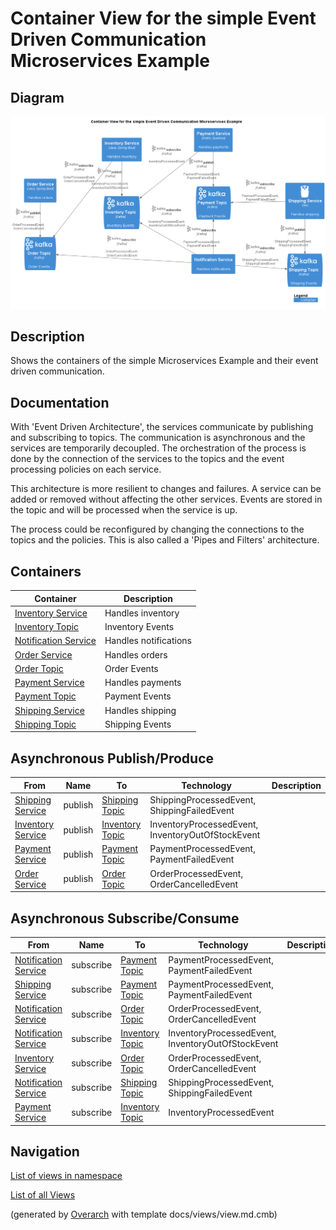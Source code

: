 # Container View for the simple Event Driven Communication Microservices Example

## Diagram
![Container View for the simple Event Driven Communication Microservices Example](../../../../software-development/architecture/example/microservices/simple-eventdriven-container-view.png)

## Description
Shows the containers of the simple Microservices Example and their event driven communication.

## Documentation
With 'Event Driven Architecture', the services communicate by publishing and subscribing to topics.
The communication is asynchronous and the services are temporarily decoupled.
The orchestration of the process is done by the connection of the services to the topics
and the event processing policies on each service.
         
This architecture is more resilient to changes and failures.
A service can be added or removed without affecting the other services.
Events are stored in the topic and will be processed when the service is up.

The process could be reconfigured by changing the connections to the topics and the policies.
This is also called a 'Pipes and Filters' architecture.

## Containers
| Container | Description |
|---|---|
| [Inventory Service](../../../../software-development/architecture/example/microservices/inventory-service.md)| Handles inventory |
| [Inventory Topic](../../../../software-development/architecture/example/microservices/inventory-topic.md)| Inventory Events |
| [Notification Service](../../../../software-development/architecture/example/microservices/notification-service.md)| Handles notifications |
| [Order Service](../../../../software-development/architecture/example/microservices/order-service.md)| Handles orders |
| [Order Topic](../../../../software-development/architecture/example/microservices/order-topic.md)| Order Events |
| [Payment Service](../../../../software-development/architecture/example/microservices/payment-service.md)| Handles payments |
| [Payment Topic](../../../../software-development/architecture/example/microservices/payment-topic.md)| Payment Events |
| [Shipping Service](../../../../software-development/architecture/example/microservices/shipping-service.md)| Handles shipping |
| [Shipping Topic](../../../../software-development/architecture/example/microservices/shipping-topic.md)| Shipping Events |

## Asynchronous Publish/Produce
| From | Name | To | Technology | Description |
|---|---|---|---|---|
| [Shipping Service](../../../../software-development/architecture/example/microservices/shipping-service.md) | publish | [Shipping Topic](../../../../software-development/architecture/example/microservices/shipping-topic.md) | ShippingProcessedEvent, ShippingFailedEvent |
| [Inventory Service](../../../../software-development/architecture/example/microservices/inventory-service.md) | publish | [Inventory Topic](../../../../software-development/architecture/example/microservices/inventory-topic.md) | InventoryProcessedEvent, InventoryOutOfStockEvent |
| [Payment Service](../../../../software-development/architecture/example/microservices/payment-service.md) | publish | [Payment Topic](../../../../software-development/architecture/example/microservices/payment-topic.md) | PaymentProcessedEvent, PaymentFailedEvent |
| [Order Service](../../../../software-development/architecture/example/microservices/order-service.md) | publish | [Order Topic](../../../../software-development/architecture/example/microservices/order-topic.md) | OrderProcessedEvent, OrderCancelledEvent |

## Asynchronous Subscribe/Consume
| From | Name | To | Technology | Description |
|---|---|---|---|---|
| [Notification Service](../../../../software-development/architecture/example/microservices/notification-service.md) | subscribe | [Payment Topic](../../../../software-development/architecture/example/microservices/payment-topic.md) | PaymentProcessedEvent, PaymentFailedEvent |
| [Shipping Service](../../../../software-development/architecture/example/microservices/shipping-service.md) | subscribe | [Payment Topic](../../../../software-development/architecture/example/microservices/payment-topic.md) | PaymentProcessedEvent, PaymentFailedEvent |
| [Notification Service](../../../../software-development/architecture/example/microservices/notification-service.md) | subscribe | [Order Topic](../../../../software-development/architecture/example/microservices/order-topic.md) | OrderProcessedEvent, OrderCancelledEvent |
| [Notification Service](../../../../software-development/architecture/example/microservices/notification-service.md) | subscribe | [Inventory Topic](../../../../software-development/architecture/example/microservices/inventory-topic.md) | InventoryProcessedEvent, InventoryOutOfStockEvent |
| [Inventory Service](../../../../software-development/architecture/example/microservices/inventory-service.md) | subscribe | [Order Topic](../../../../software-development/architecture/example/microservices/order-topic.md) | OrderProcessedEvent, OrderCancelledEvent |
| [Notification Service](../../../../software-development/architecture/example/microservices/notification-service.md) | subscribe | [Shipping Topic](../../../../software-development/architecture/example/microservices/shipping-topic.md) | ShippingProcessedEvent, ShippingFailedEvent |
| [Payment Service](../../../../software-development/architecture/example/microservices/payment-service.md) | subscribe | [Inventory Topic](../../../../software-development/architecture/example/microservices/inventory-topic.md) | InventoryProcessedEvent |

## Navigation
[List of views in namespace](./views-in-namespace.md)

[List of all Views](../../../../views.md)


(generated by [Overarch](https://github.com/soulspace-org/overarch) with template docs/views/view.md.cmb)

